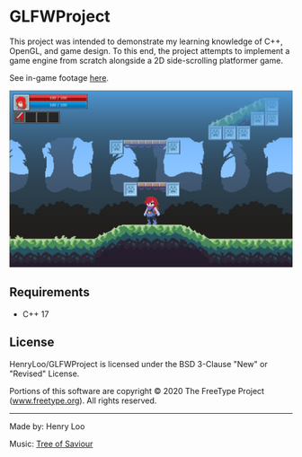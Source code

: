 # GLFWProject
This project was intended to demonstrate my learning knowledge of C++, OpenGL, and game design.
To this end, the project attempts to implement a game engine from scratch alongside a 2D side-scrolling platformer game.

See in-game footage [here](https://www.youtube.com/watch?v=nPwQvJr6QIM).

![Demo Screenshot](/Images/demo.png)

## Requirements
* C++ 17

## License
HenryLoo/GLFWProject is licensed under the BSD 3-Clause "New" or "Revised" License.

Portions of this software are copyright © 2020 The FreeType Project (www.freetype.org).  All rights reserved.

---

Made by: Henry Loo

Music: [Tree of Saviour](https://store.steampowered.com/app/372000/Tree_of_Savior_English_Ver/)
